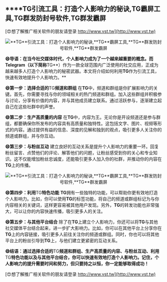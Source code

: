 ## ****TG**引流工具：打造个人影响力的秘诀,**TG**霸屏工具,**TG**群发防封号软件,**TG**群发霸屏**

[😍想了解推广相关软件的朋友请登录 http://www.vst.tw](http://www.vst.tw)

 <center><img src="https://vst.tw/MP4/tuiguang/png/1.png" alt="**TG**引流工具：打造个人影响力的秘诀,**TG**霸屏工具,**TG**群发防封号软件,**TG**群发霸屏"></center>

**😄导语：在当今社交媒体时代，个人影响力成为了一个越来越重要的概念。而Telegram（以下简称**TG**）作为一款全球范围内广泛使用的社交应用，正成为越来越多人打造个人影响力的秘密武器。本文将介绍如何利用**TG**作为引流工具，快速有效地提升个人影响力。**

**😄第一步：选择合适的**TG**频道和群组**
在**TG**中，频道和群组是你扩展影响力的关键。首先，你需要寻找与你的领域相关的热门频道和群组。加入这些群组并积极参与讨论，分享有价值的内容，并与其他成员建立联系。通过活跃参与，逐渐建立起自己在这些社群中的声誉。

**😄第二步：生产高质量的内容**
在**TG**中，内容为王。无论你是开设频道还是参与群组，都要确保你所发布的内容具有高质量和独特性。这包括文字、图片、视频等形式的内容。通过提供有益的信息、深度的见解和独到的观点，吸引更多人关注你的频道或群组，并与你互动。

**😄第三步：与粉丝互动**
建立良好的互动关系是提升个人影响力的重要一环。回复粉丝留言、点赞他们的评论、解答他们的问题，让粉丝感受到你的关心和专业知识。这不仅能增加粉丝忠诚度，还能吸引更多人加入你的社群，并推动你的内容在**TG**上的传播。

 <center><img src="https://vst.tw/MP4/tuiguang/png/4.png" alt="**TG**引流工具：打造个人影响力的秘诀,**TG**霸屏工具,**TG**群发防封号软件,**TG**群发霸屏"></center>

**😄第四步：利用**TG**特色功能**
**TG**拥有一些独特的功能，可以帮助你更有效地打造个人影响力。比如，你可以使用**TG**的标签功能，将自己的频道或群组标记为与你内容相关的关键词，这样更容易被其他用户发现。另外，**TG**的转发功能也非常强大，可以让你的内容快速传播，吸引更多人的关注。

**😄第五步：与其他平台结合**
除了在**TG**上建立个人影响力，你还可以将**TG**与其他社交媒体平台结合起来，进一步扩大影响力。比如，你可以在其他平台上分享你在**TG**上的内容链接，吸引更多人前往关注你的频道或群组。同时，你也可以将其他平台上的粉丝引导到**TG**上，与他们建立更紧密的互动关系。

**😄结语：通过选择合适的**TG**频道和群组、生产高质量的内容、与粉丝互动、利用**TG**特色功能以及与其他平台结合，你可以快速有效地打造个人影响力。记住，个人影响力的提升需要时间和努力，但只要持之以恒，你一定能够取得成功！**

[😍想了解推广相关软件的朋友请登录 http://www.vst.tw](http://www.vst.tw)



